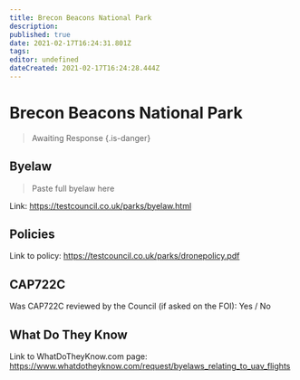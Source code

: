 ```yaml
---
title: Brecon Beacons National Park
description: 
published: true
date: 2021-02-17T16:24:31.801Z
tags: 
editor: undefined
dateCreated: 2021-02-17T16:24:28.444Z
---
```


# Brecon Beacons National Park
>  Awaiting Response
> {.is-danger}


## Byelaw
> Paste full byelaw here

Link: 
https://testcouncil.co.uk/parks/byelaw.html

## Policies

Link to policy: 
https://testcouncil.co.uk/parks/dronepolicy.pdf

## CAP722C

Was CAP722C reviewed by the Council (if asked on the FOI): Yes / No

## What Do They Know

Link to WhatDoTheyKnow.com page: 
https://www.whatdotheyknow.com/request/byelaws_relating_to_uav_flights